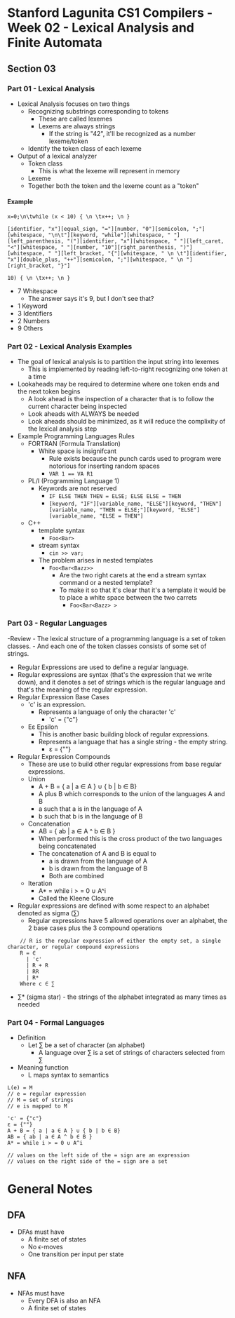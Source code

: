 # Stanford Lagunita CS1 Compilers - Week 02 - Lexical Analysis and Finite Automata
## Section 03
### Part 01 - Lexical Analysis

- Lexical Analysis focuses on two things
    - Recognizing substrings corresponding to tokens
        - These are called lexemes
        - Lexems are always strings
            - If the string is "42", it'll be recognized as a number lexeme/token
    - Identify the token class of each lexeme
- Output of a lexical analyzer
    - Token class
        - This is what the lexeme will represent in memory
    - Lexeme
    - Together both the token and the lexeme count as a "token"

#### Example

```
x=0;\n\twhile (x < 10) { \n \tx++; \n } 

[identifier, "x"][equal_sign, "="][number, "0"][semicolon, ";"][whitespace, "\n\t"][keyword, "while"][whitespace, " "][left_parenthesis, "("][identifier, "x"][whitespace, " "][left_caret, "<"][whitespace, " "][number, "10"][right_parenthesis, ")"][whitespace, " "][left_bracket, "{"][whitespace, " \n \t"][identifier, "x"][double_plus, "++"][semicolon, ";"][whitespace, " \n "][right_bracket, "}"]

10) { \n \tx++; \n } 
```

- 7 Whitespace
    - The answer says it's 9, but I don't see that?
- 1 Keyword
- 3 Identifiers
- 2 Numbers
- 9 Others

### Part 02 - Lexical Analysis Examples

- The goal of lexical analysis is to partition the input string into lexemes
    - This is implemented by reading left-to-right recognizing one token at a time
- Lookaheads may be required to determine where one token ends and the next token begins 
   - A look ahead is the inspection of a character that is to follow the current character being inspected
   - Look aheads with ALWAYS be needed
   - Look aheads should be minimized, as it will reduce the complixity of the lexical analysis step
- Example Programming Languages Rules
    - FORTRAN (Formula Translation)
        - White space is insignifcant
            - Rule exists because the punch cards used to program were notorious for inserting random spaces
            - `VAR 1 == VA R1`
    - PL/I (Programming Language 1)
        - Keywords are not reserved
            - `IF ELSE THEN THEN = ELSE; ELSE ELSE = THEN`
            - `[keyword, "IF"][variable_name, "ELSE"][keyword, "THEN"][variable_name, "THEN = ELSE;"][keyword, "ELSE"][variable_name, "ELSE = THEN"]`
    - C++
        - template syntax
            - `Foo<Bar>`
        - stream syntax
            - `cin >> var;`
        - The problem arises in nested templates
            -  `Foo<Bar<Bazz>>`
                - Are the two right carets at the end a stream syntax command or a nested template?
                - To make it so that it's clear that it's a template it would be to place a white space between the two carrets
                    -  `Foo<Bar<Bazz> >`


### Part 03 - Regular Languages

-Review
    - The lexical structure of a programming language is a set of token classes.
        - And each one of the token classes consists of some set of strings.
- Regular Expressions are used to define a regular language.
- Regular expressions are syntax (that's the expression that we write down), and it
denotes a set of strings which is the regular language and that's the meaning of
the regular expression. 
- Regular Expression Base Cases
    - 'c' is an expression. 
        - Represents a language of only the character 'c'
            - 'c' = {"c"}
    - Εε  Epsilon
        - This is another basic building block of regular expressions.
        - Represents a language that has a single string - the empty string.
            - ε = {""}
- Regular Expression Compounds
    - These are use to build other regular expressions from base regular expressions.
    - Union
        - A + B = { a | a ∈ A } ∪ { b | b ∈ B}
        - A plus B which corresponds to the union of the languages A and B
        - a such that a is in the language of A
        - b such that b is in the language of B
    - Concatenation
        - AB = { ab | a ∈ A ^ b ∈ B }
        - When performed this is the cross product of the two languages being concatenated
        - The concatenation of A and B is equal to
            - a is drawn from the language of A
            - b is drawn from the language of B
            - Both are combined
    - Iteration
        - A* = while i > = 0 ∪ A^i
        - Called the Kleene Closure
- Regular expressions are defined with some respect to an alphabet denoted as sigma (∑)
    - Regular expressions have 5 allowed operations over an alphabet, the 2 base cases plus the 3 compound operations
```
    // R is the regular expression of either the empty set, a single character, or regular compound expressions
    R = ∈
      | 'c'
      | R + R
      | RR
      | R*
    Where c ∈ ∑
```
- ∑* (sigma star) - the strings of the alphabet integrated as many times as needed

### Part 04 - Formal Languages

- Definition
    - Let ∑ be a set of character (an alphabet)
        -  A language over ∑ is a set of strings of characters selected from ∑
- Meaning function
    - L maps syntax to semantics
```
L(e) = M
// e = regular expression
// M = set of strings
// e is mapped to M
```

```
'c' = {"c"}
ε = {""}
A + B = { a | a ∈ A } ∪ { b | b ∈ B}
AB = { ab | a ∈ A ^ b ∈ B }
A* = while i > = 0 ∪ A^i

// values on the left side of the = sign are an expression
// values on the right side of the = sign are a set
```


# General Notes
## DFA
- DFAs must have 
    - A finite set of states
    - No ϵ-moves
    - One transition per input per state

## NFA
- NFAs must have 
    - Every DFA is also an NFA
    - A finite set of states